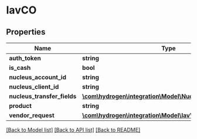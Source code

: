 # IavCO

## Properties
Name | Type | Description | Notes
------------ | ------------- | ------------- | -------------
**auth_token** | **string** |  | [optional] 
**is_cash** | **bool** |  | [optional] 
**nucleus_account_id** | **string** |  | [optional] 
**nucleus_client_id** | **string** |  | [optional] 
**nucleus_transfer_fields** | [**\com\hydrogen\integration\Model\NucleusTransferFieldsCO**](NucleusTransferFieldsCO.md) |  | [optional] 
**product** | **string** |  | [optional] 
**vendor_request** | [**\com\hydrogen\integration\Model\IavVendorRequestCO**](IavVendorRequestCO.md) |  | [optional] 

[[Back to Model list]](../README.md#documentation-for-models) [[Back to API list]](../README.md#documentation-for-api-endpoints) [[Back to README]](../README.md)


